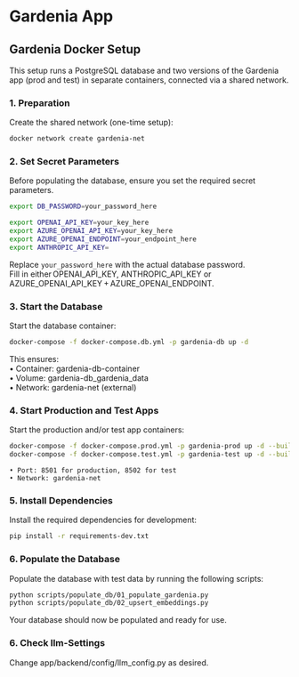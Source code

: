 # Gardenia App

## Gardenia Docker Setup

This setup runs a PostgreSQL database and two versions of the Gardenia app (prod and test) in separate containers, connected via a shared network.

### 1. Preparation

Create the shared network (one-time setup):

```bash
docker network create gardenia-net
```

### 2. Set Secret Parameters

Before populating the database, ensure you set the required secret parameters. 

```bash
export DB_PASSWORD=your_password_here

export OPENAI_API_KEY=your_key_here
export AZURE_OPENAI_API_KEY=your_key_here
export AZURE_OPENAI_ENDPOINT=your_endpoint_here
export ANTHROPIC_API_KEY=
```

Replace `your_password_here` with the actual database password.  
Fill in either OPENAI_API_KEY, ANTHROPIC_API_KEY or AZURE_OPENAI_API_KEY + AZURE_OPENAI_ENDPOINT.

### 3. Start the Database

Start the database container:

```bash
docker-compose -f docker-compose.db.yml -p gardenia-db up -d
```

This ensures:  
    • Container: gardenia-db-container  
    • Volume: gardenia-db_gardenia_data  
    • Network: gardenia-net (external)  

### 4. Start Production and Test Apps

Start the production and/or test app containers:

```bash
docker-compose -f docker-compose.prod.yml -p gardenia-prod up -d --build
docker-compose -f docker-compose.test.yml -p gardenia-test up -d --build
```  

    • Port: 8501 for production, 8502 for test  
    • Network: gardenia-net  

### 5. Install Dependencies

Install the required dependencies for development:

```bash
pip install -r requirements-dev.txt
```

### 6. Populate the Database

Populate the database with test data by running the following scripts:

```bash
python scripts/populate_db/01_populate_gardenia.py
python scripts/populate_db/02_upsert_embeddings.py
```

Your database should now be populated and ready for use.

### 6. Check llm-Settings

Change app/backend/config/llm_config.py as desired.
